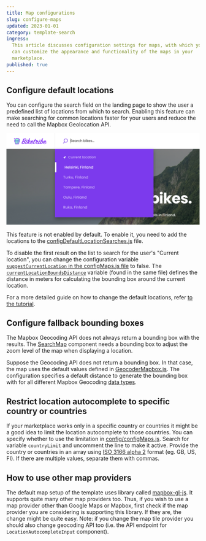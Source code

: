 ```yaml
---
title: Map configurations
slug: configure-maps
updated: 2023-01-01
category: template-search
ingress:
  This article discusses configuration settings for maps, with which you
  can customize the appearance and functionality of the maps in your
  marketplace.
published: true
---
```


## Configure default locations

You can configure the search field on the landing page to show the user
a predefined list of locations from which to search. Enabling this
feature can make searching for common locations faster for your users
and reduce the need to call the Mapbox Geolocation API.

![A screenshot of the search bar in Sharetribe Web Template](location.png)

This feature is not enabled by default. To enable it, you need to add
the locations to the
[configDefaultLocationSearches.js](https://github.com/sharetribe/web-template/blob/main/src/config/configDefaultLocationSearches.js#L14)
file.

To disable the first result on the list to search for the user's
"Current location", you can change the configuration variable
[`suggestCurrentLocation` in the configMaps.js file](https://github.com/sharetribe/web-template/blob/main/src/config/configMaps.js#L23)
to false. The
[`currentLocationBoundsDistance`](https://github.com/sharetribe/web-template/blob/main/src/config/configMaps.js#L27)
variable (found in the same file) defines the distance in meters for
calculating the bounding box around the current location.

For a more detailed guide on how to change the default locations, refer
[to the tutorial](/tutorial/change-default-locations/).

## Configure fallback bounding boxes

The Mapbox Geocoding API does not always return a bounding box with the
results. The
[SearchMap](https://github.com/sharetribe/web-template/blob/main/src/containers/SearchPage/SearchMap/SearchMap.js)
component needs a bounding box to adjust the zoom level of the map when
displaying a location.

Suppose the Geocoding API does not return a bounding box. In that case,
the map uses the default values defined in
[GeocoderMapbox.js](https://github.com/sharetribe/web-template/blob/main/src/components/LocationAutocompleteInput/GeocoderMapbox.js).
The configuration specifies a default distance to generate the bounding
box with for all different Mapbox Geocoding
[data types](https://docs.mapbox.com/api/search/geocoding/#data-types).

## Restrict location autocomplete to specific country or countries

If your marketplace works only in a specific country or countries it
might be a good idea to limit the location autocomplete to those
countries. You can specify whether to use the limitation in
[config/configMaps.js](https://github.com/sharetribe/web-template/blob/main/src/config/configMaps.js#L48).
Search for variable `countryLimit` and uncomment the line to make it
active. Provide the country or countries in an array using
[ISO 3166 alpha 2](https://en.wikipedia.org/wiki/ISO_3166-1_alpha-2)
format (eg. GB, US, FI). If there are multiple values, separate them
with commas.

## How to use other map providers

The default map setup of the template uses library called
[mapbox-gl-js](https://docs.mapbox.com/mapbox-gl-js/api/). It supports
quite many other map providers too. Thus, if you wish to use a map
provider other than Google Maps or Mapbox, first check if the map
provider you are considering is supporting this library. If they are,
the change might be quite easy. Note: if you change the map tile
provider you should also change geocoding API too (i.e. the API endpoint
for `LocationAutocompleteInput` component).
